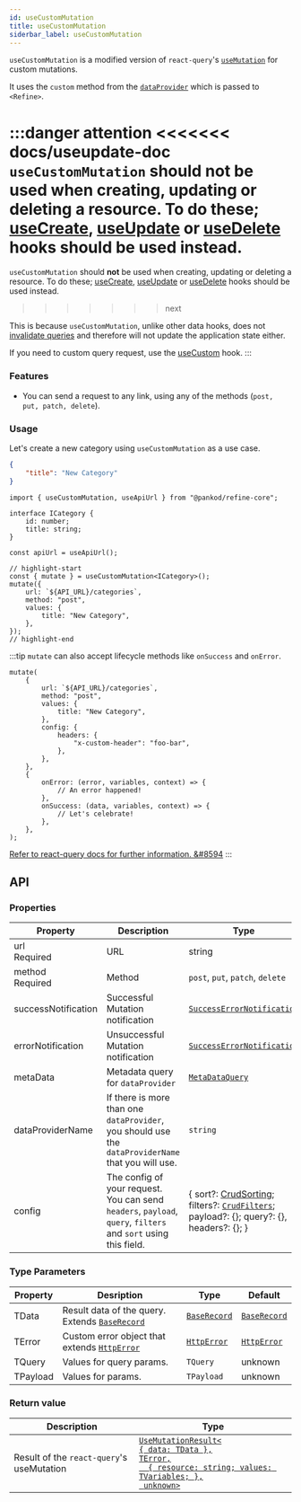 ```yaml
---
id: useCustomMutation
title: useCustomMutation
siderbar_label: useCustomMutation
---
```


`useCustomMutation` is a modified version of `react-query`'s [`useMutation`](https://react-query.tanstack.com/reference/useMutation) for custom mutations.

It uses the `custom` method from the [`dataProvider`](/api-reference/core/providers/data-provider.md) which is passed to `<Refine>`.

:::danger attention
<<<<<<< docs/useupdate-doc
`useCustomMutation` should **not** be used when creating, updating or deleting a resource. To do these; [useCreate](/api-reference/core/hooks/data/useCreate.md), [useUpdate](/docs/api-reference/core/hooks/data/useUpdate/) or [useDelete](useDelete.md) hooks should be used instead.
=======
`useCustomMutation` should **not** be used when creating, updating or deleting a resource. To do these; [useCreate](/docs/api-reference/core/hooks/data/useCreate/), [useUpdate](useUpdate.md) or [useDelete](useDelete.md) hooks should be used instead.
>>>>>>> next

This is because `useCustomMutation`, unlike other data hooks, does not [invalidate queries](https://react-query.tanstack.com/guides/query-invalidation) and therefore will not update the application state either.

If you need to custom query request, use the [useCustom](/api-reference/core/hooks/data/useCustom.md) hook.
:::

### Features

-   You can send a request to any link, using any of the methods (`post, put, patch, delete`).

### Usage

Let's create a new category using `useCustomMutation` as a use case.

```json title="[POST] https://api.fake-rest.refine.dev/categories"
{
    "title": "New Category"
}
```

```tsx
import { useCustomMutation, useApiUrl } from "@pankod/refine-core";

interface ICategory {
    id: number;
    title: string;
}

const apiUrl = useApiUrl();

// highlight-start
const { mutate } = useCustomMutation<ICategory>();
mutate({
    url: `${API_URL}/categories`,
    method: "post",
    values: {
        title: "New Category",
    },
});
// highlight-end
```

:::tip
`mutate` can also accept lifecycle methods like `onSuccess` and `onError`.  

```tsx 
mutate(
    {
        url: `${API_URL}/categories`,
        method: "post",
        values: {
            title: "New Category",
        },
        config: {
            headers: {
                "x-custom-header": "foo-bar",
            },
        },
    },
    {
        onError: (error, variables, context) => {
            // An error happened!
        },
        onSuccess: (data, variables, context) => {
            // Let's celebrate!
        },
    },
);
```

[Refer to react-query docs for further information. &#8594](https://react-query.tanstack.com/guides/mutations#mutation-side-effects)
:::

## API

### Properties

| Property                                        | Description                                                                                        | Type                                                                       |
| ----------------------------------------------- | -------------------------------------------------------------------------------------------------- | -------------------------------------------------------------------------- |
| url <div className="required">Required</div>    | URL                                                                                                | string                                                                     |
| method <div className="required">Required</div> | Method                                                                                             | `post`, `put`, `patch`, `delete`                                           |
| successNotification                             | Successful Mutation notification                                                                   | [`SuccessErrorNotification`](/api-reference/core/interfaces.md#successerrornotification) |
| errorNotification                               | Unsuccessful Mutation notification                                                                 | [`SuccessErrorNotification`](/api-reference/core/interfaces.md#successerrornotification) |
| metaData                                        | Metadata query for `dataProvider`                                                                  | [`MetaDataQuery`](/api-reference/core/interfaces.md#metadataquery)                       |
| dataProviderName                                | If there is more than one `dataProvider`, you should use the `dataProviderName` that you will use. | `string`                                                                   |
| config                                          | The config of your request. You can send `headers`, `payload`, `query`, `filters` and `sort` using this field. | { sort?: [CrudSorting](/api-reference/core/interfaces.md#crudsorting); filters?: [`CrudFilters`](/api-reference/core/interfaces.md#crudfilters); payload?: {}; query?: {}, headers?: {}; } |

### Type Parameters

| Property | Desription                                                                       | Type                                           | Default                                        |
| -------- | -------------------------------------------------------------------------------- | ---------------------------------------------- | ---------------------------------------------- |
| TData    | Result data of the query. Extends [`BaseRecord`](/api-reference/core/interfaces.md#baserecord) | [`BaseRecord`](/api-reference/core/interfaces.md#baserecord) | [`BaseRecord`](/api-reference/core/interfaces.md#baserecord) |
| TError   | Custom error object that extends [`HttpError`](/api-reference/core/interfaces.md#httperror)    | [`HttpError`](/api-reference/core/interfaces.md#httperror)   | [`HttpError`](/api-reference/core/interfaces.md#httperror)   |
| TQuery   | Values for query params.                                                         | `TQuery`                                       | unknown                                        |
| TPayload | Values for params.                                                               | `TPayload`                                     | unknown                                        |

### Return value

| Description                               | Type                                                                                                                                                                                   |
| ----------------------------------------- | -------------------------------------------------------------------------------------------------------------------------------------------------------------------------------------- |
| Result of the `react-query`'s useMutation | [`UseMutationResult<`<br/>`{ data: TData },`<br/>`TError,`<br/>`  { resource: string; values: TVariables; },`<br/>` unknown>`](https://react-query.tanstack.com/reference/useMutation) |

